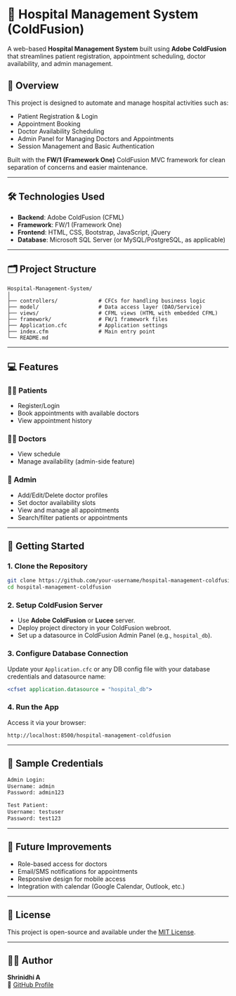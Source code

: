 # 🏥 Hospital Management System (ColdFusion)

A web-based **Hospital Management System** built using **Adobe ColdFusion** that streamlines patient registration, appointment scheduling, doctor availability, and admin management.

## 📌 Overview

This project is designed to automate and manage hospital activities such as:

- Patient Registration & Login
- Appointment Booking
- Doctor Availability Scheduling
- Admin Panel for Managing Doctors and Appointments
- Session Management and Basic Authentication

Built with the **FW/1 (Framework One)** ColdFusion MVC framework for clean separation of concerns and easier maintenance.

---

## 🛠️ Technologies Used

- **Backend**: Adobe ColdFusion (CFML)
- **Framework**: FW/1 (Framework One)
- **Frontend**: HTML, CSS, Bootstrap, JavaScript, jQuery
- **Database**: Microsoft SQL Server (or MySQL/PostgreSQL, as applicable)

---

## 🗂️ Project Structure

```
Hospital-Management-System/
│
├── controllers/             # CFCs for handling business logic
├── model/                   # Data access layer (DAO/Service)
├── views/                   # CFML views (HTML with embedded CFML)
├── framework/               # FW/1 framework files
├── Application.cfc          # Application settings
├── index.cfm                # Main entry point
└── README.md
```

---

## 💻 Features

### 👩‍⚕️ Patients
- Register/Login
- Book appointments with available doctors
- View appointment history

### 🧑‍⚕️ Doctors
- View schedule
- Manage availability (admin-side feature)

### 🔑 Admin
- Add/Edit/Delete doctor profiles
- Set doctor availability slots
- View and manage all appointments
- Search/filter patients or appointments

---

## 🚀 Getting Started

### 1. Clone the Repository

```bash
git clone https://github.com/your-username/hospital-management-coldfusion.git
cd hospital-management-coldfusion
```

### 2. Setup ColdFusion Server

- Use **Adobe ColdFusion** or **Lucee** server.
- Deploy project directory in your ColdFusion webroot.
- Set up a datasource in ColdFusion Admin Panel (e.g., `hospital_db`).

### 3. Configure Database Connection

Update your `Application.cfc` or any DB config file with your database credentials and datasource name:

```cfml
<cfset application.datasource = "hospital_db">
```

### 4. Run the App

Access it via your browser:

```
http://localhost:8500/hospital-management-coldfusion
```

---

## 🧾 Sample Credentials

```txt
Admin Login:
Username: admin
Password: admin123

Test Patient:
Username: testuser
Password: test123
```

---

## 📌 Future Improvements

- Role-based access for doctors
- Email/SMS notifications for appointments
- Responsive design for mobile access
- Integration with calendar (Google Calendar, Outlook, etc.)

---

## 📃 License

This project is open-source and available under the [MIT License](LICENSE).

---

## 🙋‍♂️ Author

**Shrinidhi A**  
🔗 [GitHub Profile](https://github.com/shrinidhi-a)
